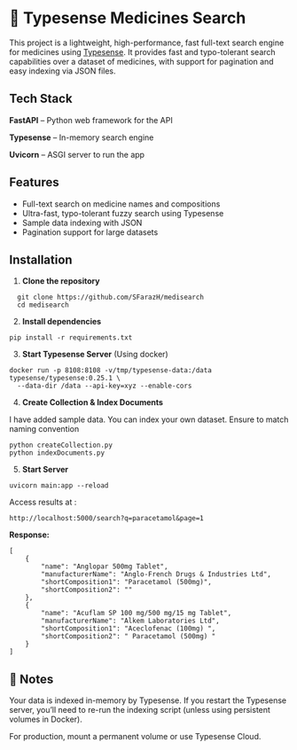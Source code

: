 
# 💊 Typesense Medicines Search

This project is a lightweight, high-performance, fast full-text search engine for medicines using [Typesense](https://typesense.org/). It provides fast and typo-tolerant search capabilities over a dataset of medicines, with support for pagination and easy indexing via JSON files.


## Tech Stack

**FastAPI** – Python web framework for the API

**Typesense** – In-memory search engine

**Uvicorn** – ASGI server to run the app


## Features

- Full-text search on medicine names and compositions
- Ultra-fast, typo-tolerant fuzzy search using Typesense
- Sample data indexing with JSON
- Pagination support for large datasets

## Installation

1. **Clone the repository**

```
  git clone https://github.com/SFarazH/medisearch
  cd medisearch
```

2. **Install dependencies**
```
pip install -r requirements.txt
```

3. **Start Typesense Server**
(Using docker)
```
docker run -p 8108:8108 -v/tmp/typesense-data:/data typesense/typesense:0.25.1 \
  --data-dir /data --api-key=xyz --enable-cors
```

4. **Create Collection & Index Documents**

I have added sample data. You can index your own dataset. Ensure to match naming convention

```
python createCollection.py
python indexDocuments.py
```

5. **Start Server**
```
uvicorn main:app --reload
```

Access results at : 
```
http://localhost:5000/search?q=paracetamol&page=1
```

**Response:**
```
[ 
    {
        "name": "Anglopar 500mg Tablet",
        "manufacturerName": "Anglo-French Drugs & Industries Ltd",
        "shortComposition1": "Paracetamol (500mg)",
        "shortComposition2": ""
    },
    {
        "name": "Acuflam SP 100 mg/500 mg/15 mg Tablet",
        "manufacturerName": "Alkem Laboratories Ltd",
        "shortComposition1": "Aceclofenac (100mg) ",
        "shortComposition2": " Paracetamol (500mg) "
    }
]
```

    
## 📎 Notes

Your data is indexed in-memory by Typesense. If you restart the Typesense server, you’ll need to re-run the indexing script (unless using persistent volumes in Docker).

For production, mount a permanent volume or use Typesense Cloud.
